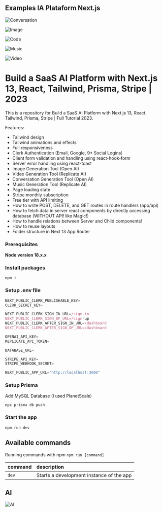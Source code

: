 ## Examples IA Plataform Next.js

![Conversation](https://cdn.discordapp.com/attachments/1083115321935798314/1189222082744156210/image.png?ex=659d605f&is=658aeb5f&hm=fb239cdefe9cbc7c50332b7a93c051fc8c4285c53713fae83441a57da4a5acff&)

![Image](https://cdn.discordapp.com/attachments/1083115321935798314/1189227180878729226/image.png?ex=659d651e&is=658af01e&hm=052b43c358a750e89d7342d52de21f5b882f34990ca9321cff1e78a75e7e4a40&)

![Code](https://cdn.discordapp.com/attachments/1083115321935798314/1189259890485645452/image.png?ex=659d8395&is=658b0e95&hm=c8f8389ff3a5a20ab2363c0360d509a65e248071f6bbda36319adde5f8f24bcb&)

![Music](https://cdn.discordapp.com/attachments/1083115321935798314/1189260073978044476/image.png?ex=659d83c1&is=658b0ec1&hm=c7d44b1361f8b877e33e87c0c9fa8d20fff107f5a9d32afe9a79d88d9e9f78e0&)

![Video](https://cdn.discordapp.com/attachments/1083115321935798314/1189260280224567387/image.png?ex=659d83f2&is=658b0ef2&hm=2cd22a4a3a3f0d94d7d93710bdcd3ac6836a3797260df7a937afb9639f2df66f&)

# Build a SaaS AI Platform with Next.js 13, React, Tailwind, Prisma, Stripe | 2023

This is a repository for Build a SaaS AI Platform with Next.js 13, React, Tailwind, Prisma, Stripe | Full Tutorial 2023.

Features:

- Tailwind design
- Tailwind animations and effects
- Full responsiveness
- Clerk Authentication (Email, Google, 9+ Social Logins)
- Client form validation and handling using react-hook-form
- Server error handling using react-toast
- Image Generation Tool (Open AI)
- Video Generation Tool (Replicate AI)
- Conversation Generation Tool (Open AI)
- Music Generation Tool (Replicate AI)
- Page loading state
- Stripe monthly subscription
- Free tier with API limiting
- How to write POST, DELETE, and GET routes in route handlers (app/api)
- How to fetch data in server react components by directly accessing database (WITHOUT API! like Magic!)
- How to handle relations between Server and Child components!
- How to reuse layouts
- Folder structure in Next 13 App Router

### Prerequisites

**Node version 18.x.x**

### Install packages

```shell
npm i
```

### Setup .env file


```js
NEXT_PUBLIC_CLERK_PUBLISHABLE_KEY=
CLERK_SECRET_KEY=

NEXT_PUBLIC_CLERK_SIGN_IN_URL=/sign-in
NEXT_PUBLIC_CLERK_SIGN_UP_URL=/sign-up
NEXT_PUBLIC_CLERK_AFTER_SIGN_IN_URL=/dashboard
NEXT_PUBLIC_CLERK_AFTER_SIGN_UP_URL=/dashboard

OPENAI_API_KEY=
REPLICATE_API_TOKEN=

DATABASE_URL=

STRIPE_API_KEY=
STRIPE_WEBHOOK_SECRET=

NEXT_PUBLIC_APP_URL="http://localhost:3000"
```

### Setup Prisma

Add MySQL Database (I used PlanetScale)

```shell
npx prisma db push

```

### Start the app

```shell
npm run dev
```

## Available commands

Running commands with npm `npm run [command]`

| command         | description                              |
| :-------------- | :--------------------------------------- |
| `dev`           | Starts a development instance of the app |

## AI

![AI](https://cdn.discordapp.com/attachments/1083115321935798314/1181284455458013254/Capturar_select-area_20231204141944.png?ex=65807fe1&is=656e0ae1&hm=2b0ca19baf2177db4dacb4356426cab165a9575fe4d7d70b9426e7089c73c9f4&)
